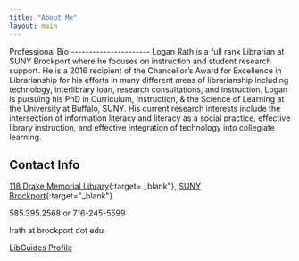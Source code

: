 ```yaml
---
title: "About Me"
layout: main
---
```

<div class="container" markdown="1">
Professional Bio
----------------------
Logan Rath is a full rank Librarian at SUNY Brockport where he focuses on instruction and student research support. He is a 2016 recipient of the Chancellor’s Award for Excellence in Librarianship for his efforts in many different areas of librarianship including technology, interlibrary loan, research consultations, and instruction. Logan is pursuing his PhD in Curriculum, Instruction, & the Science of Learning at the University at Buffalo, SUNY. His current research interests include the intersection of information literacy and literacy as a social practice, effective library instruction, and effective integration of technology into collegiate learning.



Contact Info
-----------
<i class="fa-solid fa-building-columns mr-2"></i>[118 Drake Memorial Library](https://brockport.edu/library){:target=
  _blank"}, [SUNY Brockport](https://brockport.edu){:target="_blank"}

<i class="fa-solid fa-phone mr-2"></i>585.395.2568 or <i class="fa-solid fa-message mr-2"></i>716-245-5599

<i class="fa-solid fa-envelope mr-2"></i>lrath at brockport dot edu

<a href="https://library.brockport.edu/prf.php"><i class="fa-solid fa-globe mr-2"></i>LibGuides Profile</a>


</div>
